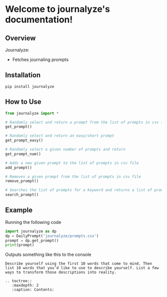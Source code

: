 # Welcome to journalyze's documentation!

## Overview
Journalyze:
* Fetches journaling prompts 

## Installation
```
pip install journalyze
```

## How to Use
```python
from journalyze import *

# Randomly select and return a prompt from the list of prompts in csv file
get_prompt()

# Randomly select and return an easy/short prompt
get_prompt_easy()

# Randomly select a given number of prompts and return
get_prompt_num()

# Adds a new given prompt to the list of prompts in csv file
add_prompt()

# Removes a given prompt from the list of prompts in csv file
remove_prompt()

# Searches the list of prompts for a keyword and returns a list of prompts that contain the keyword.
search_prompt()
```

## Example
Running the following code
```python
import journalyze as dp
dp = DailyPrompt('journalyze/prompts.csv')
prompt = dp.get_prompt()
print(prompt)
```
Outputs something like this to the console
```
Describe yourself using the first 10 words that come to mind. Then list 10 words that you’d like to use to describe yourself. List a few ways to transform those descriptions into reality.
```

```eval_rst
.. toctree::
   :maxdepth: 2
   :caption: Contents:
```
